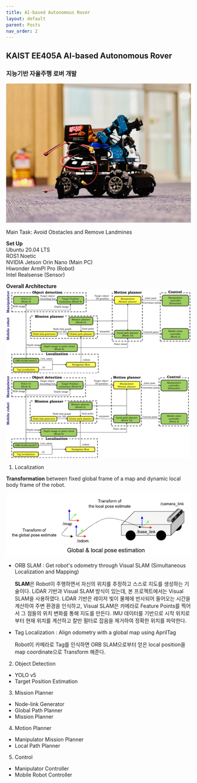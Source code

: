 ```yaml
---
title: AI-based Autonomous Rover
layout: default
parent: Posts
nav_order: 2
---
```


## KAIST EE405A AI-based Autonomous Rover  
### 지능기반 자율주행 로버 개발


![robot](../images/robot.jpg)  


Main Task: Avoid Obstacles and Remove Landmines


**Set Up**  
Ubuntu 20.04 LTS  
ROS1 Noetic  
NVIDIA Jetson Orin Nano (Main PC)  
Hiwonder ArmPI Pro (Robot)  
Intel Realsense (Sensor)  

**Overall Architecture**  
![overall architecture](../images/overall_architecture.png)  
<img src="../images/overall_architecture.png" width="500">


1. Localization  

**Transformation** between fixed global frame of a map and dynamic local body frame of the robot.

![Frame Transformation](../images/TF.png) 





- ORB SLAM : Get robot's odometry through Visual SLAM (Simultaneous Localization and Mapping)

  **SLAM**은 Robot이 주행하면서 자신의 위치를 추정하고 스스로 지도를 생성하는 기술이다. LiDAR 기반과 Visual SLAM 방식이 있는데, 본 프로젝트에서는 Visual SLAM을 사용하였다. LiDAR 기반은 레이저 빛이 물체에 반사되어 들어오는 시간을 계산하여 주변 환경을 인식하고, Visual SLAM은 카메라로 Feature Points를 찍어서 그 점들의 위치 변화를 통해 지도를 만든다. IMU 데이터를 기반으로 시작 위치로부터 현재 위치를 계산하고 칼만 필터로 잡음을 제거하여 정확한 위치를 파악한다.

- Tag Localization : Align odometry with a global map using AprilTag

  Robot이 카메라로 Tag를 인식하면 ORB SLAM으로부터 얻은 local position을 map coordinate으로 Transform 해준다.


  


2. Object Detection  
- YOLO v5
- Target Position Estimation

3. Mission Planner
- Node-link Generator
- Global Path Planner
- Mission Planner

4. Motion Planner
- Manipulator Mission Planner
- Local Path Planner

5. Control
- Manipulator Controller
- Mobile Robot Controller


